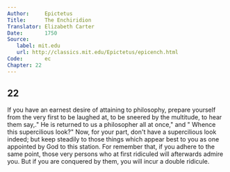 ```yaml
---
Author:     Epictetus  
Title:      The Enchiridion  
Translator: Elizabeth Carter  
Date:       1750  
Source:
   label: mit.edu
   url: http://classics.mit.edu/Epictetus/epicench.html
Code:       ec  
Chapter: 22
---
```

##  22

If you have an earnest desire of attaining to philosophy, prepare yourself from
the very first to be laughed at, to be sneered by the multitude, to hear them
say,." He is returned to us a philosopher all at once," and " Whence this
supercilious look?" Now, for your part, don't have a supercilious look indeed;
but keep steadily to those things which appear best to you as one appointed by
God to this station. For remember that, if you adhere to the same point, those
very persons who at first ridiculed will afterwards admire you. But if you are
conquered by them, you will incur a double ridicule.


